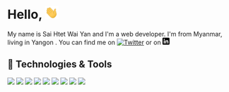
# Hello, <img src="https://github.com/SaiHtetWaiYan/SaiHtetWaiYan/blob/main/wave.gif" width="30px">

My name is Sai Htet Wai Yan and I'm a web developer. I'm from Myanmar, living in Yangon . You can find me on [![Twitter][1.2]][1]  or on [![LinkedIn][3.2]][3]


## 🔧 Technologies & Tools

![](https://img.shields.io/badge/Code-JavaScript-informational?style=flat&logo=javascript&logoColor=white&color=2bbc8a)
![](https://img.shields.io/badge/Code-tailwindcss-informational?style=flat&logo=tailwindcss&logoColor=white&color=2bbc8a)
![](https://img.shields.io/badge/Code-bootstrap-informational?style=flat&logo=bootstrap&logoColor=white&color=2bbc8a)
![](https://img.shields.io/badge/Code-Vue-informational?style=flat&logo=vue.js&logoColor=white&color=2bbc8a)
![](https://img.shields.io/badge/Code-laravel-informational?style=flat&logo=laravel&logoColor=white&color=2bbc8a)
![](https://img.shields.io/badge/Code-mysql-informational?style=flat&logo=mysql&logoColor=white&color=2bbc8a)
![](https://img.shields.io/badge/Code-MariaDB-informational?style=flat&logo=MariaDB&logoColor=white&color=2bbc8a)
![](https://img.shields.io/badge/OS-Linux-informational?style=flat&logo=linux&logoColor=white&color=2bbc8a)
![](https://img.shields.io/badge/Cloud-Digital_Ocean-informational?style=flat&logo=digitalocean&logoColor=white&color=2bbc8a)



<!-- links to social media icons -->

<!-- icons with padding -->

[1.1]: http://i.imgur.com/tXSoThF.png (twitter icon with padding)
[2.1]: http://i.imgur.com/0o48UoR.png (github icon with padding)

<!-- icons without padding -->

[1.2]: http://i.imgur.com/wWzX9uB.png (twitter icon without padding)
[2.2]: http://i.imgur.com/9I6NRUm.png (github icon without padding)
[3.2]: https://github.com/SaiHtetWaiYan/SaiHtetWaiYan/blob/main/linkedin-3-16.png

<!-- links to your social media accounts -->

[1]: https://twitter.com/SaiHtetWaiYan
[2]: https://github.com/SaiHtetWaiYan
[3]: https://www.linkedin.com/in/saihtet/


